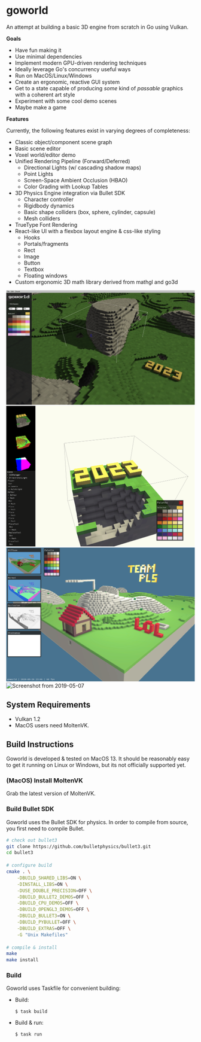 # goworld

An attempt at building a basic 3D engine from scratch in Go using Vulkan.

**Goals**

- Have fun making it
- Use minimal dependencies
- Implement modern GPU-driven rendering techniques
- Ideally leverage Go's concurrency useful ways
- Run on MacOS/Linux/Windows
- Create an ergonomic, reactive GUI system
- Get to a state capable of producing _some_ kind of _passable_ graphics with a coherent art style
- Experiment with some cool demo scenes
- Maybe make a game

**Features**

Currently, the following features exist in varying degrees of completeness:

- Classic object/component scene graph
- Basic scene editor
- Voxel world/editor demo
- Unified Rendering Pipeline (Forward/Deferred)
  - Directional Lights (w/ cascading shadow maps)
  - Point Lights
  - Screen-Space Ambient Occlusion (HBAO)
  - Color Grading with Lookup Tables
- 3D Physics Engine integration via Bullet SDK
  - Character controller
  - Rigidbody dynamics
  - Basic shape colliders (box, sphere, cylinder, capsule)
  - Mesh colliders
- TrueType Font Rendering
- React-like UI with a flexbox layout engine & css-like styling
  - Hooks
  - Portals/fragments
  - Rect
  - Image
  - Button
  - Textbox
  - Floating windows
- Custom ergonomic 3D math library derived from mathgl and go3d

![Screenshot from 2023-02-06](docs/img/screenshot230305.png)
![Screenshot from 2022-02-27](docs/img/screenshot220227.png)
![Screenshot from 2020-09-26](docs/img/screenshot200926.png)
![Screenshot from 2019-05-07](docs/img/screenshot190507.png)

## System Requirements

- Vulkan 1.2
- MacOS users need MoltenVK.

## Build Instructions

Goworld is developed & tested on MacOS 13. It should be reasonably easy to get it running on Linux or Windows,
but its not officially supported yet.

### (MacOS) Install MoltenVK

Grab the latest version of MoltenVK.

### Build Bullet SDK

Goworld uses the Bullet SDK for physics. In order to compile from source, you first need to compile Bullet.

```bash
# check out bullet3
git clone https://github.com/bulletphysics/bullet3.git
cd bullet3

# configure build
cmake . \
    -DBUILD_SHARED_LIBS=ON \
    -DINSTALL_LIBS=ON \
    -DUSE_DOUBLE_PRECISION=OFF \
    -DBUILD_BULLET2_DEMOS=OFF \
    -DBUILD_CPU_DEMOS=OFF \
    -DBUILD_OPENGL3_DEMOS=OFF \
    -DBUILD_BULLET3=ON \
    -DBUILD_PYBULLET=OFF \
    -DBUILD_EXTRAS=OFF \
    -G "Unix Makefiles"

# compile & install
make
make install
```

### Build

Goworld uses Taskfile for convenient building:

- Build:
  ```
  $ task build
  ```
- Build & run:
  ```
  $ task run
  ```

